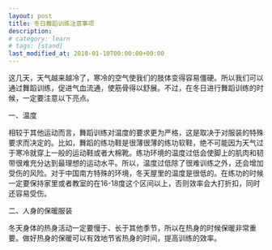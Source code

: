 ```yaml
---
layout: post
title: 冬日舞蹈训练注意事项
description: 
# category: learn
# tags: [stand]
last_modified_at: 2018-01-10T00:00:00+00:00
---
```


这几天，天气越来越冷了，寒冷的空气使我们的肢体变得容易僵硬。所以我们可以通过舞蹈训练，促进气血流通，使筋骨得以舒展。不过，在冬日进行舞蹈训练的时候，一定要注意以下亮点。

一、温度

相较于其他运动而言，舞蹈训练对温度的要求更为严格，这是取决于对服装的特殊要求而决定的。比如，舞蹈的练功鞋是很薄很薄的练功软鞋，绝不可能因为天气过于寒冷就穿上一般的运动鞋或者大棉靴。练功环境的温度过低会使脚上的肌肉和韧带很难充分达到最理想的运动水平。所以，温度过低除了很难训练之外，还会增加受伤的风险。对于中国南方特殊的环境，冬天屋里的温度是很低的。在练功的时候一定要保持家里或者教室的在16-18度这个区间以上，否则效率会大打折扣，同时还容易受伤。

二、人身的保暖服装

冬天身体的热身活动一定要慢于、长于其他季节，所以在热身的时候保暖非常重要。做好热身的保暖可以有效地节省热身的时间，提高训练的效率。